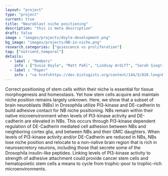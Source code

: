 ```yaml
---
layout: "project"
type: "project"
current: true
title: "Neuroblast niche positioning"
description: "this is meta description"
draft: false
image : "images/projects/doyle-development.png"
bg_image: "images/projects/NB-in-niche.png"
research_categories: ["quiescence vs proliferation"]
tag: ["nutrient,temporal"]
details:
  - label : "Members"
    info : ["Susie Doyle", "Matt Pahl", "Lindsay Ardiff", "Sarah Siegrist"]
  - label : "Paper"
    info : "<a href=https://dev.biologists.org/content/144/5/820.long>Development, Volume 144, Issue 5, March 2017, Pages 820-829</a>"
---
```

Correct positioning of stem cells within their niche is essential for tissue morphogenesis and homeostasis. Yet how stem cells acquire and maintain niche position remains largely unknown.  Here, we show that a subset of brain neuroblasts (NBs) in Drosophila utilize PI3-kinase and DE-cadherin to build adhesive contact for NB niche positioning.  NBs remain within their native microenvironment when levels of PI3-kinase activity and DE-cadherin are elevated in NBs. This occurs through PI3-kinase dependent regulation of DE-Cadherin mediated cell adhesion between NBs and neighboring cortex glia, and between NBs and their GMC daughters. When levels of PI3-kinase activity and/or DE-Cadherin are reduced in NBs, NBs lose niche position and relocate to a non-native brain region that is rich in neurosecretory neurons, including those that secrete some of the Drosophila insulin-like peptides. Linking levels of PI3-kinase activity to strength of adhesive attachment could provide cancer stem cells and hematopoietic stem cells a means to cycle from trophic-poor to trophic-rich microenvironments.
